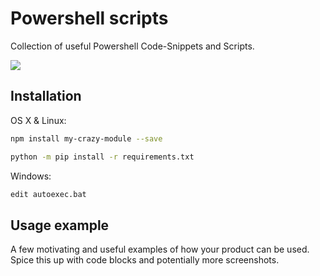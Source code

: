 # Powershell scripts


Collection of useful Powershell Code-Snippets and Scripts.

![](header.png)

## Installation

OS X & Linux:

```sh
npm install my-crazy-module --save
```

```bash
python -m pip install -r requirements.txt

```

Windows:

```sh
edit autoexec.bat
```

## Usage example

A few motivating and useful examples of how your product can be used. Spice this up with code blocks and potentially more screenshots.
